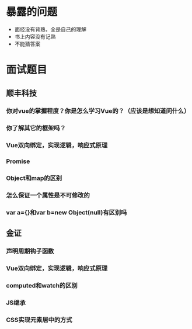# 暴露的问题
- 面经没有背熟，全是自己的理解
- 书上内容没有记熟
- 不能猜答案

# 面试题目
## 顺丰科技
### 你对vue的掌握程度？你是怎么学习Vue的？（应该是想知道问什么）
### 你了解其它的框架吗？
### Vue双向绑定，实现逻辑，响应式原理
### Promise
### Object和map的区别
### 怎么保证一个属性是不可修改的
### var a={}和var b=new Object(null)有区别吗


## 金证
### 声明周期钩子函数
### Vue双向绑定，实现逻辑，响应式原理
### computed和watch的区别
### JS继承
### CSS实现元素居中的方式